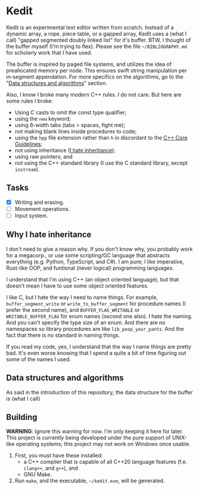 # Kedit

Kedit is an experimental text editor written from scratch. Instead of a dynamic
array, a rope, piece table, or a gapped array, Kedit uses a (what I call)
"gapped segmented doubly linked list" for it's buffer. BTW, I thought of the
buffer myself (I'm trying to flex). Please see the file `~/BIBLIOGRAPHY.md` for
scholarly work that I have used.

The buffer is inspired by paged file systems, and utilizes the idea of
preallocated memory per node. This ensures swift string manipulation per
in-segment appendation. For more specifics on the algorithms, go to the
"[Data structures and algorithms](#data-structures-and-algorithms)" section.

Also, I know I broke many modern C++ rules. I do not care. But here are
some rules I broke:

* Using C casts to omit the const type qualifier;
* using the `new` keyword;
* using 8-width tabs (tabs > spaces, fight me);
* not making blank lines inside procedures to code;
* using the `hpp` file extension rather than `h` in discordant to the [C++ Core Guidelines](https://isocpp.github.io/CppCoreGuidelines/CppCoreGuidelines#Rl-file-suffix);
* not using inheritance ([I hate inheritance](#why-i-hate-inheritance));
* using raw pointers; and
* not using the C++ standard library (I use the C standard library, except
  `iostream`).

## Tasks

* [x] Writing and erasing.
* [ ] Movement operations.
* [ ] Input system.

## Why I hate inheritance

I don't need to give a reason why. If you don't know why, you probably work for
a megacorp., or use some scripting/GC language that abstracts everything
(e.g. Python, TypeScript, and C#). I am pure; I like imperative, Rust-like
OOP, and funtional (never logical) programming languages.

I understand that I'm using C++ (an object oriented language), but that doesn't
mean I have to use some object oriented features.

I like C, but I hate the way I need to name things. For example,
`buffer_segment_write` or `write_to_buffer_segment` for procedure names (I
prefer the second name), and `BUFFER_FLAG_WRITABLE` or `WRITABLE_BUFFER_FLAG`
for enum names (second one also). I hate the naming. And you can't specify the
type size of an enum. And there are no namespaces so library procedures are
like `lib_poop_your_pants`. And the fact that there is no standard in naming
things.

If you read my code, yes, I understand that the way I name things are pretty
bad. It's even worse knowing that I spend a quite a bit of time figuring out
some of the names I used.

## Data structures and algorithms

As said in the introduction of this repository, the data structure for the
buffer is (what I call) 



## Building

**WARNING**: Ignore this warning for now. I'm only keeping it here for later.
This project is currently being developed under the pure support of UNIX-like
operating systems; this project may not work on Windows once usable.

1. First, you must have these installed:
	* a C++ compiler that is capable of all C++20 language features
	  (f.e. `clang++`, and `g++`), and
	* GNU Make.
2. Run `make`, and the executable, `~/kedit.exe`, will be generated.
